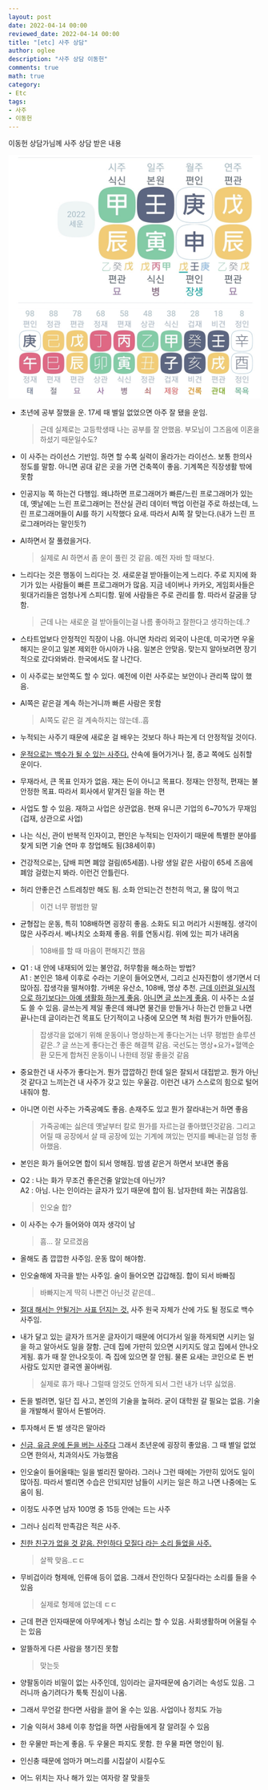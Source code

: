 ```yaml
---
layout: post
date: 2022-04-14 00:00
reviewed_date: 2022-04-14 00:00
title: "[etc] 사주 상담"
author: oglee
description: "사주 상담 이동헌"
comments: true
math: true
category:
- Etc
tags:
- 사주
- 이동헌
---
```


이동헌 상담가님께 사주 상담 받은 내용
<!--more-->

<span class='centered_small'>![dataset](/assets/img/saju/my.jpg)</span>

- 초년에 공부 잘했을 운. 17세 때 별일 없었으면 아주 잘 됐을 운임.
    > 근데 실제로는 고등학생때 나는 공부를 잘 안했음. 부모님이 그즈음에 이혼을 하셨기 때문일수도?

- 이 사주는 라이선스 기반임. 하면 할 수록 실력이 올라가는 라이선스. 보통 한의사 정도를 말함. 아니면 공대 같은 곳을 가면 건축쪽이 좋음. 기계쪽은 직장생활 밖에 못함
- 인공지능 쪽 하는건 다행임. 왜냐하면 프로그래머가 빠른/느린 프로그래머가 있는데, 옛날에는 느린 프로그래머는 전산실 관리 데이터 백업 이런걸 주로 하셨는데, 느린 프로그래머들이 AI를 하기 시작했다 요새. 따라서 AI쪽 잘 맞는다.(내가 느린 프로그래머라는 말인듯?)
- AI하면서 잘 풀렸을거다.
    > 실제로 AI 하면서 좀 운이 풀린 것 같음. 예전 자바 할 때보다.
- 느리다는 것은 행동이 느리다는 것. 새로운걸 받아들이는게 느리다. 주로 지지에 화기가 있는 사람들이 빠른 프로그래머가 많음. 지금 네이버나 카카오, 게임회사들은 윗대가리들은 엄청나게 스피디함. 밑에 사람들은 주로 관리를 함. 따라서 갈굼을 당함.
    > 근데 나는 새로운 걸 받아들이는걸 나름 좋아하고 잘한다고 생각하는데..?
- 스타트업보다 안정적인 직장이 나음. 아니면 차라리 외국이 나은데, 미국가면 우울해지는 운이고 일본 제외한 아시아가 나음. 일본은 안맞음. 맞는지 알아보려면 장기적으로 갔다와봐라. 한국에서도 잘 나간다.
- 이 사주로는 보안쪽도 할 수 있다. 예전에 이런 사주로는 보안이나 관리쪽 많이 했음.
- AI쪽은 같은걸 계속 하는거니까 빠른 사람은 못함
    > AI쪽도 같은 걸 계속하지는 않는데..흠
- 누적되는 사주기 때문에 새로운 걸 배우는 것보다 하나 파는게 더 안정적일 것이다.
- <u>운적으로는 백수가 될 수 있는 사주다.</u> 산속에 들어가거나 절, 종교 쪽에도 심취할 운이다.
- 무재라서, 큰 목표 인자가 없음. 재는 돈이 아니고 목표다. 정재는 안정적, 편재는 불안정한 목표. 따라서 회사에서 맡겨진 일을 하는 편
- 사업도 할 수 있음. 재하고 사업은 상관없음. 현재 유니콘 기업의 6~70%가 무재임(겁재, 상관으로 사업)
- 나는 식신, 관이 반복적 인자이고, 편인은 누적되는 인자이기 때문에 특별한 분야를 찾게 되면 기술 연마 후 창업해도 됨(38세이후)
- 건강적으로는, 담배 피면 폐암 걸림(65세쯤). 나랑 생일 같은 사람이 65세 즈음에 폐암 걸렸는지 봐라. 이런건 안틀린다.
- 허리 안좋은건 스트레칭만 해도 됨. 소화 안되는건 천천히 먹고, 물 많이 먹고
    > 이건 너무 평범한 말
- 균형잡는 운동, 특히 108배하면 굉장히 좋음. 소화도 되고 머리가 시원해짐. 생각이 많은 사주라서. 베나치오 소화제 좋음. 위를 연동시킴. 위에 있는 피가 내려옴
    > 108배를 할 때 마음이 편해지긴 했음
- Q1 : 내 안에 내재되어 있는 불안감, 허무함을 해소하는 방법? <br>
A1 : 본인은 18세 이후로 수라는 기운이 들어오면서, 그리고 신자진합이 생기면서 더 많아짐. 잡생각을 떨쳐야함. 가벼운 유산소, 108배, 명상 추천. <u>근데 이런걸 일시적으로 하기보다는 아예 생활화 하는게 좋음</u>. <u>아니면 글 쓰는게 좋음</u>. 이 사주는 소설도 쓸 수 있음. 글쓰는게 제일 좋은데 왜냐면 물건을 만들거나 하는건 만들고 나면 끝나는데 글이라는건 목표도 단기적이고 나중에 모으면 책 처럼 뭔가가 만들어짐.
    > 잡생각을 없애기 위해 운동이나 명상하는게 좋다는거는 너무 평범한 솔루션 같은..?
    > 글 쓰는게 좋다는건 좋은 해결책 같음.
    > 국선도는 명상+요가+혈액순환 모든게 합쳐진 운동이니 나한테 정말 좋을것 같음
- 중요한건 내 사주가 좋다는거. 뭔가 깝깝하긴 한데 일은 잘되서 대접받고. 뭔가 아닌것 같다고 느끼는건 내 사주가 갖고 있는 우울감. 이런건 내가 스스로의 힘으로 털어내줘야 함.
- 아니면 이런 사주는 가죽공예도 좋음. 손재주도 있고 뭔가 잘라내는거 하면 좋음
    > 가죽공예는 싫은데 옛날부터 칼로 뭔가를 자르는걸 좋아했던것같음. 그리고 어릴 때 공장에서 살 때 공장에 있는 기계에 껴있는 먼지를 빼내는걸 엄청 좋아했음.
- 본인은 화가 들어오면 합이 되서 멍해짐. 밤샘 같은거 하면서 보내면 좋음
- Q2 : 나는 화가 무조건 좋은건줄 알았는데 아닌가?<br>
A2 : 아님. 나는 인이라는 글자가 있기 때문에 합이 됨. 남자한테 화는 귀찮음임.
    > 인오술 합?
- 이 사주는 수가 들어와야 여자 생각이 남
    > 흠... 잘 모르겠음
- 올해도 좀 깝깝한 사주임. 운동 많이 해야함.
- 인오술해에 자극을 받는 사주임. 술이 들어오면 갑갑해짐. 합이 되서 바빠짐
    > 바빠지는게 딱히 나쁜건 아닌것 같은데..
- <u>절대 해서는 안될거는 사표 던지는 것.</u> 사주 원국 자체가 산에 가도 될 정도로 백수 사주임. 
- 내가 달고 있는 글자가 뜨거운 글자이기 때문에 어디가서 일을 하게되면 시키는 일을 하고 알아서도 일을 잘함. 근데 집에 가만히 있으면 시키지도 않고 집에서 안나오게됨. 휴가 때 잘 안나오듯이. 즉 집에 있으면 잘 안됨. 물론 요새는 코인으로 돈 번 사람도 있지만 결국엔 꼴아버림.
    > 실제로 휴가 때나 그럴때 암것도 안하게 되서 그런 내가 너무 싫었음.
- 돈을 벌려면, 일단 집 사고, 본인의 기술을 높혀라. 굳이 대학원 갈 필요는 없음. 기술을 개발해서 팔아서 돈벌어라. 
- 투자해서 돈 벌 생각은 말아라
- <u>신금, 유금 운에 돈을 버는 사주다</u> 그래서 초년운에 굉장히 좋았음. 그 때 별일 없었으면 한의사, 치과의사도 가능했음
- 인오술이 들어올때는 일을 벌리진 말아라. 그러나 그런 때에는 가만히 있어도 일이 많아짐. 따라서 벌리면 수습은 안되지만 남들이 시키는 일은 하고 나면 나중에는 도움이 됨.
- 이정도 사주면 남자 100명 중 15등 안에는 드는 사주
- 그러나 심리적 만족감은 적은 사주.
- <u>친한 친구가 없을 것 같음. 잔인하다 모질다 라는 소리 들었을 사주.</u>
    > 살짝 맞음..ㄷㄷ
- 무비겁이라 형제애, 인류애 등이 없음. 그래서 잔인하다 모질다라는 소리를 들을 수 있음
    > 실제로 형제애 없는데 ㄷㄷ
- 근데 편관 인자때문에 아무에게나 형님 소리는 할 수 있음. 사회생활하며 어울릴 수 는 있음
- 알뜰하게 다른 사람을 챙기진 못함
    > 맞는듯
- 양팔동이라 비밀이 없는 사주인데, 임이라는 글자때문에 숨기려는 속성도 있음. 그러니까 숨기려다가 툭툭 진심이 나옴.
- 그래서 무언갈 한다면 사람을 끌어 올 수는 있음. 사업이나 정치도 가능
- 기술 익혀서 38세 이후 창업을 하면 사람들에게 잘 알려질 수 있음
- 한 우물만 파는게 좋음. 두 우물은 파지도 못함. 한 우물 파면 명인이 됨.
- 인신충 때문에 엄마가 며느리를 시집살이 시킬수도
- 어느 위치는 자나 해가 있는 여자랑 잘 맞을듯
